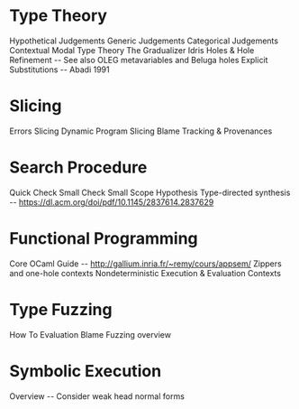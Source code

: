 # Type Theory
Hypothetical Judgements
Generic Judgements
Categorical Judgements
Contextual Modal Type Theory
The Gradualizer
Idris Holes & Hole Refinement -- See also OLEG metavariables and Beluga holes
Explicit Substitutions -- Abadi 1991

# Slicing
Errors Slicing
Dynamic Program Slicing
Blame Tracking & Provenances

# Search Procedure
Quick Check
Small Check
Small Scope Hypothesis
Type-directed synthesis -- https://dl.acm.org/doi/pdf/10.1145/2837614.2837629

# Functional Programming
Core OCaml Guide -- http://gallium.inria.fr/~remy/cours/appsem/
Zippers and one-hole contexts
Nondeterministic Execution & Evaluation Contexts

# Type Fuzzing
How To Evaluation Blame
Fuzzing overview

# Symbolic Execution
Overview -- Consider weak head normal forms